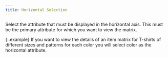 ```yaml
---
title: Horizontal Selection
---
```



Select the attribute that must be displayed in the horizontal axis.  This must be the primary attribute for which you want to view the matrix.


{:.example}
If you want to view the details of an item matrix for T-shirts of different  sizes and patterns for each color you will select color as the horizontal  attribute.
